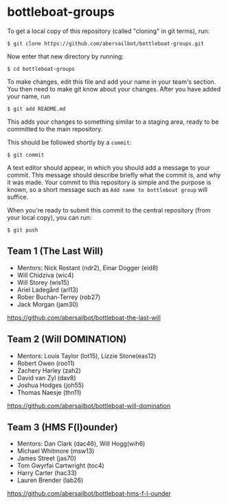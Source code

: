 bottleboat-groups
=================

To get a local copy of this repository (called "cloning" in git terms), run:

    $ git clone https://github.com/abersailbot/bottleboat-groups.git

Now enter that new directory by running:

    $ cd bottleboat-groups

To make changes, edit this file and add your name in your team's section. You
then need to make git know about your changes. After you have added your name,
run

    $ git add README.md

This adds your changes to something similar to a staging area, ready to be
committed to the main repository.

This should be followed shortly by a `commit`:

    $ git commit

A text editor should appear, in which you should add a message to your commit.
This message should describe briefly what the commit is, and why it was made.
Your commit to this repository is simple and the purpose is known, so a short
message such as `Add name to bottleboat group` will suffice.

When you're ready to submit this commit to the central repository (from your
local copy), you can run:

    $ git push


Team 1 (The Last Will)
---------------------------------------------
  - Mentors: Nick Rostant (ndr2), Einar Dogger (eid8)
  - Will Chidziva	(wic4)
  - Will Storey		(wis15)
  - Ariel Ladegård	(arl13)
  - Rober Buchan-Terrey (rob27)
  - Jack Morgan (jam30)

https://github.com/abersailbot/bottleboat-the-last-will

Team 2 (Will DOMINATION)
---------------------------------------------
  - Mentors: Louis Taylor (lot15), Lizzie Stone(eas12)
  - Robert	Owen (roo11)
  - Zachery Harley 	(zah2)
  - David  van Zyl	(dav8)
  - Joshua Hodges	(joh55)
  - Thomas Naesje   (thn11)
  
https://github.com/abersailbot/bottleboat-will-domination


Team 3 (HMS F(l)ounder)
---------------------------------------------
  -  Mentors: Dan Clark (dac46), Will Hogg(wih6)
  -  Michael Whitmore (msw13)
  -  James Street (jas70)
  -  Tom Gwyrfai Cartwright (toc4)
  -  Harry Carter (hac33)
  -  Lauren Brender (lab26)

https://github.com/abersailbot/bottleboat-hms-f-l-ounder
